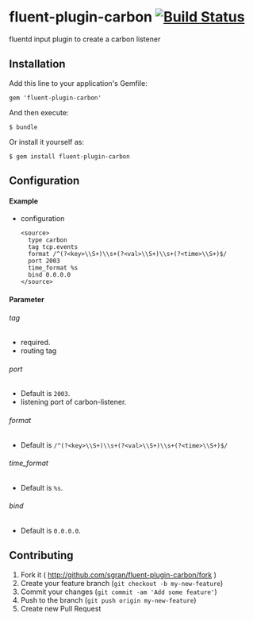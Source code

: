 # fluent-plugin-carbon [![Build Status](https://travis-ci.org/sgran/fluent-plugin-carbon.png)](https://travis-ci.org/sgran/fluent-plugin-carbon)

fluentd input plugin to create a carbon listener


## Installation

Add this line to your application's Gemfile:

    gem 'fluent-plugin-carbon'

And then execute:

    $ bundle

Or install it yourself as:

    $ gem install fluent-plugin-carbon

## Configuration

#### Example

- configuration

  ```
  <source>
    type carbon
    tag tcp.events
    format /^(?<key>\\S+)\\s+(?<val>\\S+)\\s+(?<time>\\S+)$/
    port 2003
    time_format %s
    bind 0.0.0.0
  </source>

  ```
#### Parameter

###### tag
- required.
- routing tag

###### port
- Default is `2003`.
- listening port of carbon-listener.

###### format
- Default is `/^(?<key>\\S+)\\s+(?<val>\\S+)\\s+(?<time>\\S+)$/`

###### time_format
- Default is `%s`.

###### bind
- Default is `0.0.0.0`.

## Contributing

1. Fork it ( http://github.com/sgran/fluent-plugin-carbon/fork )
2. Create your feature branch (`git checkout -b my-new-feature`)
3. Commit your changes (`git commit -am 'Add some feature'`)
4. Push to the branch (`git push origin my-new-feature`)
5. Create new Pull Request
